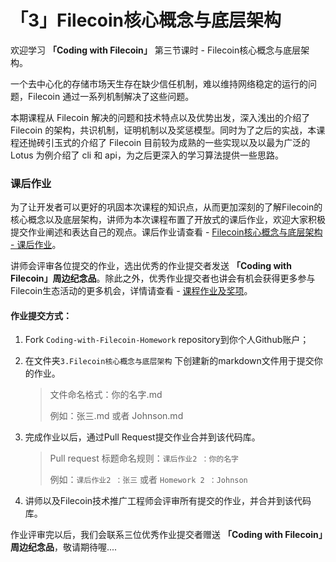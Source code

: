 # 「3」Filecoin核心概念与底层架构

欢迎学习 **「Coding with Filecoin」** 第三节课时 - Filecoin核心概念与底层架构。

一个去中心化的存储市场天生存在缺少信任机制，难以维持网络稳定的运行的问题，Filecoin 通过一系列机制解决了这些问题。

本期课程从 Filecoin 解决的问题和技术特点以及优势出发，深入浅出的介绍了 Filecoin 的架构，共识机制，证明机制以及奖惩模型。同时为了之后的实战，本课程还抛砖引玉式的介绍了 Filecoin 目前较为成熟的一些实现以及以最为广泛的 Lotus 为例介绍了 cli 和 api，为之后更深入的学习算法提供一些思路。

### 课后作业

为了让开发者可以更好的巩固本次课程的知识点，从而更加深刻的了解Filecoin的核心概念以及底层架构，讲师为本次课程布置了开放式的课后作业，欢迎大家积极提交作业阐述和表达自己的观点。课后作业请查看 - [Filecoin核心概念与底层架构 - 课后作业](./0_课后作业.md)。

讲师会评审各位提交的作业，选出优秀的作业提交者发送 **「Coding with Filecoin」周边纪念品**。除此之外，优秀作业提交者也讲会有机会获得更多参与Filecoin生态活动的更多机会，详情请查看 - [课程作业及奖项](../README.md#作业及奖项)。

#### 作业提交方式：

1. Fork `Coding-with-Filecoin-Homework` repository到你个人Github账户；

2. 在文件夹`3.Filecoin核心概念与底层架构` 下创建新的markdown文件用于提交你的作业。

   > 文件命名格式：你的名字.md
   >
   > 例如：张三.md 或者 Johnson.md

3. 完成作业以后，通过Pull Request提交作业合并到该代码库。

   > Pull request 标题命名规则：`课后作业2 ：你的名字`
   >    
   > 例如：`课后作业2 ：张三` 或者 `Homework 2 ：Johnson`

4. 讲师以及Filecoin技术推广工程师会评审所有提交的作业，并合并到该代码库。

作业评审完以后，我们会联系三位优秀作业提交者赠送 **「Coding with Filecoin」周边纪念品**，敬请期待喔....
